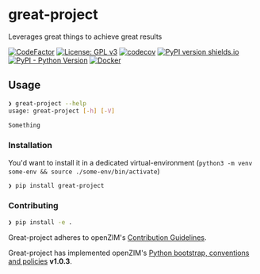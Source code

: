 # great-project

Leverages great things to achieve great results

[![CodeFactor](https://www.codefactor.io/repository/github/openzim/_python-bootstrap/badge)](https://www.codefactor.io/repository/github/openzim/_python-bootstrap)
[![License: GPL v3](https://img.shields.io/badge/License-GPLv3-blue.svg)](https://www.gnu.org/licenses/gpl-3.0)
[![codecov](https://codecov.io/gh/openzim/_python-bootstrap/branch/main/graph/badge.svg)](https://codecov.io/gh/openzim/_python-bootstrap)
[![PyPI version shields.io](https://img.shields.io/pypi/v/great_project.svg)](https://pypi.org/project/great_project/)
[![PyPI - Python Version](https://img.shields.io/pypi/pyversions/great_project.svg)](https://pypi.org/project/great_project)
[![Docker](https://ghcr-badge.egpl.dev/openzim/_python-bootstrap/latest_tag?label=docker)](https://ghcr.io/openzim/_python-bootstrap)

## Usage

```sh
❯ great-project --help
usage: great-project [-h] [-V]

Something
```

### Installation

You'd want to install it in a dedicated virtual-environment (`python3 -m venv some-env && source ./some-env/bin/activate`)

```sh
❯ pip install great-project
```

### Contributing

```sh
❯ pip install -e .
```

Great-project adheres to openZIM's [Contribution Guidelines](https://github.com/openzim/overview/wiki/Contributing).

Great-project has implemented openZIM's [Python bootstrap, conventions and policies](https://github.com/openzim/_python-bootstrap/docs/Policy.md) **v1.0.3**.
